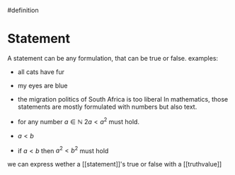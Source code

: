 #definition 
# Statement
A statement can be any formulation, that can be true or false. 
examples:
- all cats have fur
- my eyes are blue
- the migration politics of South Africa is too liberal
In mathematics, those statements are mostly formulated with numbers but also text.

- for any number $a \in \mathbb{N}$  $2a < a^2$ must hold.
- $a<b$
- if $a<b$ then $a^2<b^2$ must hold

we can express wether a [[statement]]'s true or false with a [[truthvalue]]  
